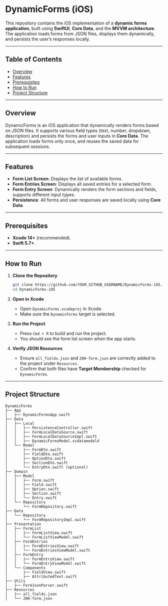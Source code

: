 # DynamicForms (iOS)

This repository contains the iOS implementation of a **dynamic forms application**, built using **SwiftUI**, **Core Data**, and the **MVVM architecture**. The application loads forms from JSON files, displays them dynamically, and persists the user’s responses locally.

---

## Table of Contents

- [Overview](#overview)
- [Features](#features)
- [Prerequisites](#prerequisites)
- [How to Run](#how-to-run)
- [Project Structure](#project-structure)

---

## Overview

DynamicForms is an iOS application that dynamically renders forms based on JSON files. It supports various field types (text, number, dropdown, description) and persists the forms and user inputs in **Core Data**. The application loads forms only once, and reuses the saved data for subsequent sessions.

---

## Features

- **Form List Screen**: Displays the list of available forms.
- **Form Entries Screen**: Displays all saved entries for a selected form.
- **Form Entry Screen**: Dynamically renders the form sections and fields, supports different input types.
- **Persistence**: All forms and user responses are saved locally using **Core Data**.

---

## Prerequisites

- **Xcode 14+** (recommended).
- **Swift 5.7+**.

---

## How to Run

1. **Clone the Repository**
    ```bash
    git clone https://github.com/YOUR_GITHUB_USERNAME/DynamicForms-iOS.git
    cd DynamicForms-iOS
    ```

2. **Open in Xcode**
    - Open `DynamicForms.xcodeproj` in Xcode.
    - Make sure the `DynamicForms` target is selected.

3. **Run the Project**
    - Press `Cmd + R` to build and run the project.
    - You should see the form list screen when the app starts.

4. **Verify JSON Resources**
    - Ensure `all_fields.json` and `200-form.json` are correctly added to the project under `Resources`.
    - Confirm that both files have **Target Membership** checked for `DynamicForms`.

---

## Project Structure

```plaintext
DynamicForms
├── App
│   ├── DynamicFormsApp.swift
├── Data
│   ├── Local
│   │   ├── PersistenceController.swift
│   │   ├── FormLocalDataSource.swift
│   │   ├── FormLocalDataSourceImpl.swift
│   │   ├── DynamicFormsModel.xcdatamodeld
│   └── Model
│       ├── FormDto.swift
│       ├── FieldDto.swift
│       ├── OptionDto.swift
│       ├── SectionDto.swift
│       └── EntryDto.swift (optional)
├── Domain
│   ├── Model
│   │   ├── Form.swift
│   │   ├── Field.swift
│   │   ├── Option.swift
│   │   ├── Section.swift
│   │   └── Entry.swift
│   └── Repository
│       └── FormRepository.swift
├── Data
│   └── Repository
│       └── FormRepositoryImpl.swift
├── Presentation
│   ├── FormList
│   │   ├── FormListView.swift
│   │   └── FormListViewModel.swift
│   ├── FormEntries
│   │   ├── FormEntriesView.swift
│   │   └── FormEntriesViewModel.swift
│   ├── FormEntry
│   │   ├── FormEntryView.swift
│   │   └── FormEntryViewModel.swift
│   └── Components
│       ├── FieldView.swift
│       ├── AttributedText.swift
├── Utils
│   ├── FormJsonParser.swift
├── Resources
│   ├── all_fields.json
│   └── 200-form.json
